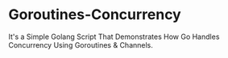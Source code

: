 # Goroutines-Concurrency
It's a Simple Golang Script That Demonstrates How Go Handles Concurrency Using Goroutines &amp; Channels.

